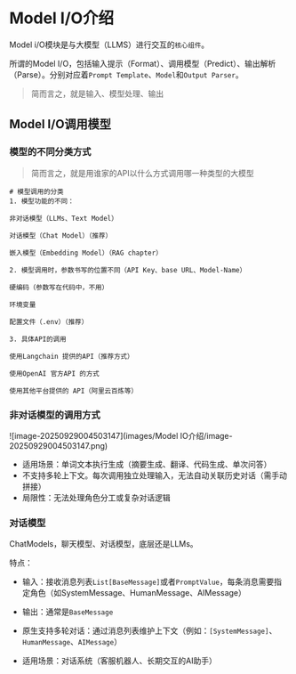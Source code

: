# Model I/O介绍

Model i/O模块是与大模型（LLMS）进行交互的`核心组件`。

所谓的Model I/O，包括输入提示（Format）、调用模型（Predict）、输出解析（Parse）。分别对应着`Prompt Template`、`Model`和`Output Parser`。

> 简而言之，就是输入、模型处理、输出

## Model I/O调用模型

### 模型的不同分类方式

> 简而言之，就是用谁家的API以什么方式调用哪一种类型的大模型

```
# 模型调用的分类
1. 模型功能的不同：

非对话模型（LLMs、Text Model）

对话模型（Chat Model）（推荐）

嵌入模型（Embedding Model）（RAG chapter）

2. 模型调用时，参数书写的位置不同（API Key、base URL、Model-Name）

硬编码（参数写在代码中，不用）

环境变量

配置文件（.env）（推荐）

3. 具体API的调用

使用Langchain 提供的API（推荐方式）

使用OpenAI 官方API 的方式

使用其他平台提供的 API（阿里云百炼等）
```



### 非对话模型的调用方式

![image-20250929004503147](images/Model IO介绍/image-20250929004503147.png)

- 适用场景：单词文本执行生成（摘要生成、翻译、代码生成、单次问答）
- 不支持多轮上下文。每次调用独立处理输入，无法自动关联历史对话（需手动拼接）
- 局限性：无法处理角色分工或复杂对话逻辑

### 对话模型

ChatModels，聊天模型、对话模型，底层还是LLMs。

特点：

- 输入：接收消息列表`List[BaseMessage]`或者`PromptValue`，每条消息需要指定角色（如SystemMessage、HumanMessage、AIMessage）
- 输出：通常是`BaseMessage`

- 原生支持多轮对话：通过消息列表维护上下文（例如：`[SystemMessage]`、`HumanMessage`、`AIMessage`）
- 适用场景：对话系统（客服机器人、长期交互的AI助手）





